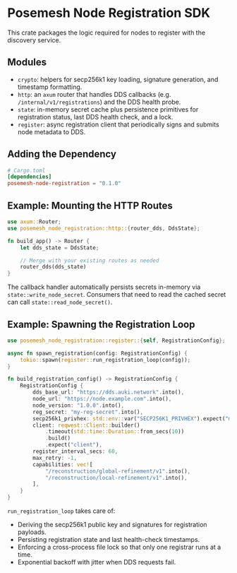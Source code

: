 # Posemesh Node Registration SDK

This crate packages the logic required for nodes to register with the discovery service.

## Modules

- `crypto`: helpers for secp256k1 key loading, signature generation, and timestamp formatting.
- `http`: an `axum` router that handles DDS callbacks (e.g. `/internal/v1/registrations`) and the DDS health probe.
- `state`: in-memory secret cache plus persistence primitives for registration status, last DDS health check, and a lock.
- `register`: async registration client that periodically signs and submits node metadata to DDS.

## Adding the Dependency

```toml
# Cargo.toml
[dependencies]
posemesh-node-registration = "0.1.0"
```

## Example: Mounting the HTTP Routes

```rust
use axum::Router;
use posemesh_node_registration::http::{router_dds, DdsState};

fn build_app() -> Router {
    let dds_state = DdsState;

    // Merge with your existing routes as needed
    router_dds(dds_state)
}
```

The callback handler automatically persists secrets in-memory via `state::write_node_secret`. 
Consumers that need to read the cached secret can call `state::read_node_secret()`.

## Example: Spawning the Registration Loop

```rust
use posemesh_node_registration::register::{self, RegistrationConfig};

async fn spawn_registration(config: RegistrationConfig) {
    tokio::spawn(register::run_registration_loop(config));
}

fn build_registration_config() -> RegistrationConfig {
    RegistrationConfig {
        dds_base_url: "https://dds.auki.network".into(),
        node_url: "https://node.example.com".into(),
        node_version: "1.0.0".into(),
        reg_secret: "my-reg-secret".into(),
        secp256k1_privhex: std::env::var("SECP256K1_PRIVHEX").expect("missing key"),
        client: reqwest::Client::builder()
            .timeout(std::time::Duration::from_secs(10))
            .build()
            .expect("client"),
        register_interval_secs: 60,
        max_retry: -1,
        capabilities: vec![
            "/reconstruction/global-refinement/v1".into(),
            "/reconstruction/local-refinement/v1".into(),
        ],
    }
}
```

`run_registration_loop` takes care of:

- Deriving the secp256k1 public key and signatures for registration payloads.
- Persisting registration state and last health-check timestamps.
- Enforcing a cross-process file lock so that only one registrar runs at a time.
- Exponential backoff with jitter when DDS requests fail.
